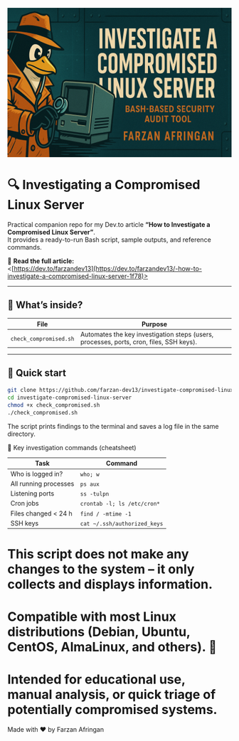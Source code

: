 <p align="center">
  <img src="assets/banner.png" alt="Project banner">
</p>



# 🔍 Investigating a Compromised Linux Server

Practical companion repo for my Dev.to article **“How to Investigate a Compromised Linux Server”**.  
It provides a ready-to-run Bash script, sample outputs, and reference commands.

📖 **Read the full article:**  
<[https://dev.to/farzandev13](https://dev.to/farzandev13/-how-to-investigate-a-compromised-linux-server-1f78)>

---

## 🧰 What’s inside?

| File | Purpose |
|------|---------|
| `check_compromised.sh` | Automates the key investigation steps (users, processes, ports, cron, files, SSH keys). |


---

## 🚀 Quick start

```bash
git clone https://github.com/farzan-dev13/investigate-compromised-linux-server.git
cd investigate-compromised-linux-server
chmod +x check_compromised.sh
./check_compromised.sh
```

The script prints findings to the terminal and saves a log file in the same directory.


🔑 Key investigation commands (cheatsheet)


| Task                  | Command                      |
| --------------------- | ---------------------------- |
| Who is logged in?     | `who; w`                     |
| All running processes | `ps aux`                     |
| Listening ports       | `ss -tulpn`                  |
| Cron jobs             | `crontab -l; ls /etc/cron*`  |
| Files changed < 24 h  | `find / -mtime -1`           |
| SSH keys              | `cat ~/.ssh/authorized_keys` |


# This script does not make any changes to the system – it only collects and displays information.
# Compatible with most Linux distributions (Debian, Ubuntu, CentOS, AlmaLinux, and others). 🐧
# Intended for educational use, manual analysis, or quick triage of potentially compromised systems.





Made with ❤️ by Farzan Afringan


